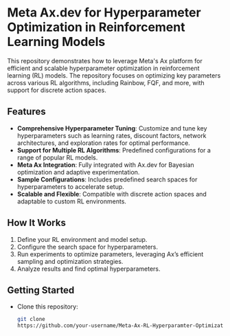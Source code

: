 # Meta Ax.dev for Hyperparameter Optimization in Reinforcement Learning Models
This repository demonstrates how to leverage Meta's Ax platform for efficient and scalable hyperparameter optimization in reinforcement learning (RL) models. The repository focuses on optimizing key parameters across various RL algorithms, including Rainbow, FQF, and more, with support for discrete action spaces.

## Features

- **Comprehensive Hyperparameter Tuning**: Customize and tune key hyperparameters such as learning rates, discount factors, network architectures, and exploration rates for optimal performance.
- **Support for Multiple RL Algorithms**: Predefined configurations for a range of popular RL models.
- **Meta Ax Integration**: Fully integrated with Ax.dev for Bayesian optimization and adaptive experimentation.
- **Sample Configurations**: Includes predefined search spaces for hyperparameters to accelerate setup.
- **Scalable and Flexible**: Compatible with discrete action spaces and adaptable to custom RL environments.

## How It Works
1. Define your RL environment and model setup.
2. Configure the search space for hyperparameters.
3. Run experiments to optimize parameters, leveraging Ax’s efficient sampling and optimization strategies.
4. Analyze results and find optimal hyperparameters.

## Getting Started

- Clone this repository:
  ```bash
  git clone
  https://github.com/your-username/Meta-Ax-RL-Hyperparamter-Optimization.git

